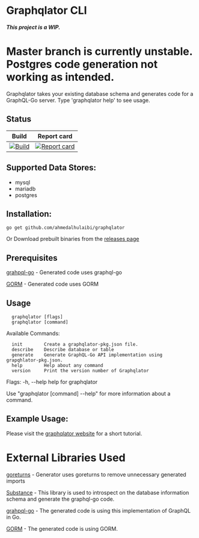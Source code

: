 # Graphqlator CLI
__*This project is a WIP.*__
# Master branch is currently unstable. Postgres code generation not working as intended.

Graphqlator takes your existing database schema and generates code for a GraphQL-Go server. Type 'graphqlator help' to see usage.

## Status

| Build                             | Report card                           |
| :-------------------------------: | :-----------------------------------: |
| [![Build][build-badge]][build-link] | [![Report card][rc-badge]][rc-link]   |

[build-badge]: https://travis-ci.org/ahmedalhulaibi/graphqlator.svg?branch=master "Travis-CI build status"
[build-link]: https://travis-ci.org/ahmedalhulaibi/graphqlator "Travis-CI build status link"
[rc-badge]: https://goreportcard.com/badge/github.com/ahmedalhulaibi/graphqlator "Report card status"
[rc-link]: https://goreportcard.com/report/github.com/ahmedalhulaibi/graphqlator "Report card status"

## Supported Data Stores:

- mysql
- mariadb
- postgres

## Installation:

```
go get github.com/ahmedalhulaibi/graphqlator
```

Or Download prebuilt binaries from the [releases page](https://github.com/ahmedalhulaibi/go-graphqlator-cli/releases)

## Prerequisites

[grahpql-go](https://github.com/graphql-go/graphql) - Generated code uses graphql-go

[GORM](https://github.com/jinzhu/gorm) - Generated code uses GORM

## Usage
```
  graphqlator [flags]
  graphqlator [command]
```
Available Commands:
```
  init        Create a graphqlator-pkg.json file.
  describe    Describe database or table
  generate    Generate GraphQL-Go API implementation using grapqhlator-pkg.json.
  help        Help about any command
  version     Print the version number of Graphqlator
```
Flags:
  -h, --help   help for graphqlator

Use "graphqlator [command] --help" for more information about a command.

## Example Usage:

Please visit the [graphqlator website](https://ahmedalhulaibi.github.io/graphqlator-website/) for a short tutorial.

# External Libraries Used
[goreturns](https://github.com/sqs/goreturns) - Generator uses goreturns to remove unnecessary generated imports

[Substance](https://github.com/ahmedalhulaibi/substance) - This library is used to introspect on the database information schema and generate the graphql-go code.

[grahpql-go](https://github.com/graphql-go/graphql) - The generated code is using this implementation of GraphQL in Go.

[GORM](https://github.com/jinzhu/gorm) - The generated code is using GORM.

